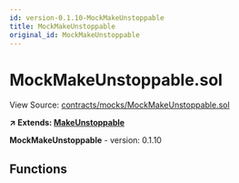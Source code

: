 ```yaml
---
id: version-0.1.10-MockMakeUnstoppable
title: MockMakeUnstoppable
original_id: MockMakeUnstoppable
---
```


# MockMakeUnstoppable.sol

View Source: [contracts/mocks/MockMakeUnstoppable.sol](../contracts/mocks/MockMakeUnstoppable.sol)

**↗ Extends: [MakeUnstoppable](MakeUnstoppable.md)**

**MockMakeUnstoppable** - version: 0.1.10

## Functions

